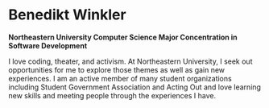 # Benedikt Winkler

**Northeastern University
Computer Science Major
Concentration in Software Development**

I love coding, theater, and activism. At Northeastern University, I seek out opportunities for me to explore those themes as well as gain new experiences. I am an active member of many student organizations including Student Government Association and Acting Out and love learning new skills and meeting people through the experiences I have.

<!--
**b-at-neu/b-at-neu** is a ✨ _special_ ✨ repository because its `README.md` (this file) appears on your GitHub profile.

Here are some ideas to get you started:

- 🔭 I’m currently working on ...
- 🌱 I’m currently learning ...
- 👯 I’m looking to collaborate on ...
- 🤔 I’m looking for help with ...
- 💬 Ask me about ...
- 📫 How to reach me: ...
- 😄 Pronouns: ...
- ⚡ Fun fact: ...
-->

